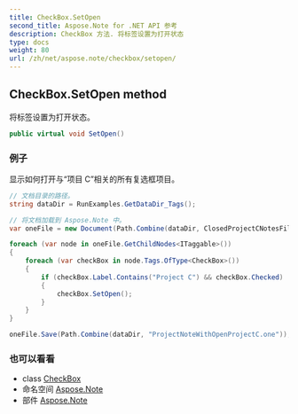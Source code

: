```yaml
---
title: CheckBox.SetOpen
second_title: Aspose.Note for .NET API 参考
description: CheckBox 方法. 将标签设置为打开状态
type: docs
weight: 80
url: /zh/net/aspose.note/checkbox/setopen/
---
```

## CheckBox.SetOpen method

将标签设置为打开状态。

```csharp
public virtual void SetOpen()
```

### 例子

显示如何打开与“项目 C”相关的所有复选框项目。

```csharp
// 文档目录的路径。
string dataDir = RunExamples.GetDataDir_Tags();

// 将文档加载到 Aspose.Note 中。
var oneFile = new Document(Path.Combine(dataDir, ClosedProjectCNotesFileName));

foreach (var node in oneFile.GetChildNodes<ITaggable>())
{
    foreach (var checkBox in node.Tags.OfType<CheckBox>())
    {
        if (checkBox.Label.Contains("Project C") && checkBox.Checked)
        {
            checkBox.SetOpen();
        }
    }
}

oneFile.Save(Path.Combine(dataDir, "ProjectNoteWithOpenProjectC.one"));
```

### 也可以看看

* class [CheckBox](../)
* 命名空间 [Aspose.Note](../../checkbox/)
* 部件 [Aspose.Note](../../../)


